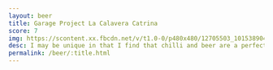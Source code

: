 ```yaml
---
layout: beer
title: Garage Project La Calavera Catrina
score: 7
img: https://scontent.xx.fbcdn.net/v/t1.0-0/p480x480/12705503_10153890412498745_7528959077834200322_n.jpg?oh=15d4a1dc8f08ca605c0e15de79dafac8&oe=58DD4B22
desc: I may be unique in that I find that chilli and beer are a perfect combination; and this is the best one I’ve had so far
permalink: /beer/:title.html
---
```

